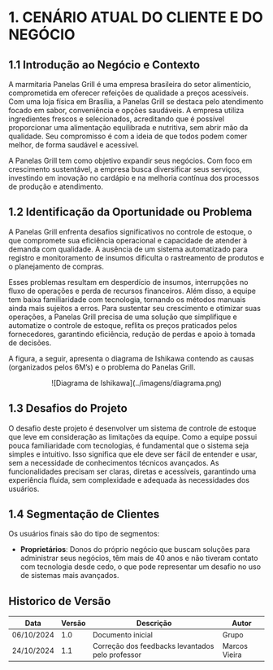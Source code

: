 # **1. CENÁRIO ATUAL DO CLIENTE E DO NEGÓCIO**

## **1.1 Introdução ao Negócio e Contexto**
A marmitaria Panelas Grill é uma empresa brasileira do setor alimentício, comprometida em oferecer refeições de qualidade a preços acessíveis. Com uma loja física em Brasília, a Panelas Grill se destaca pelo atendimento focado em sabor, conveniência e opções saudáveis. A empresa utiliza ingredientes frescos e selecionados, acreditando que é possível proporcionar uma alimentação equilibrada e nutritiva, sem abrir mão da qualidade. Seu compromisso é com a ideia de que todos podem comer melhor, de forma saudável e acessível.

A Panelas Grill tem como objetivo expandir seus negócios. Com foco em crescimento sustentável, a empresa busca diversificar seus serviços, investindo em inovação no cardápio e na melhoria contínua dos processos de produção e atendimento.

## **1.2 Identificação da Oportunidade ou Problema**
A Panelas Grill enfrenta desafios significativos no controle de estoque, o que compromete sua eficiência operacional e capacidade de atender à demanda com qualidade. A ausência de um sistema automatizado para registro e monitoramento de insumos dificulta o rastreamento de produtos e o planejamento de compras.

Esses problemas resultam em desperdício de insumos, interrupções no fluxo de operações e perda de recursos financeiros. Além disso, a equipe tem baixa familiaridade com tecnologia, tornando os métodos manuais ainda mais sujeitos a erros. Para sustentar seu crescimento e otimizar suas operações, a Panelas Grill precisa de uma solução que simplifique e automatize o controle de estoque, reflita os preços praticados pelos fornecedores, garantindo eficiência, redução de perdas e apoio à tomada de decisões.

A figura, a seguir, apresenta o diagrama de Ishikawa contendo as causas (organizados pelos 6M’s) e o problema do Panelas Grill.

<center>
  ![Diagrama de Ishikawa](../imagens/diagrama.png)
</center>



## **1.3 Desafios do Projeto**
O desafio deste projeto é desenvolver um sistema de controle de estoque que leve em consideração as limitações da equipe. Como a equipe possui pouca familiaridade com tecnologias, é fundamental que o sistema seja simples e intuitivo. Isso significa que ele deve ser fácil de entender e usar, sem a necessidade de conhecimentos técnicos avançados. As funcionalidades precisam ser claras, diretas e acessíveis, garantindo uma experiência fluida, sem complexidade e adequada às necessidades dos usuários.

## **1.4 Segmentação de Clientes**
Os usuários finais são do tipo de segmentos:

- **Proprietários**: Donos do próprio negócio que buscam soluções para administrar seus negócios, têm mais de 40 anos e não tiveram contato com tecnologia desde cedo, o que pode representar um desafio no uso de sistemas mais avançados.



## Historico de Versão 
| Data       | Versão | Descrição                                             | Autor      |
|------------|--------|-------------------------------------------------------|------------|
| 06/10/2024 | 1.0    | Documento inicial  | Grupo    |
| 24/10/2024 | 1.1    | Correção dos feedbacks levantados pelo professor  |   Marcos Vieira      |
